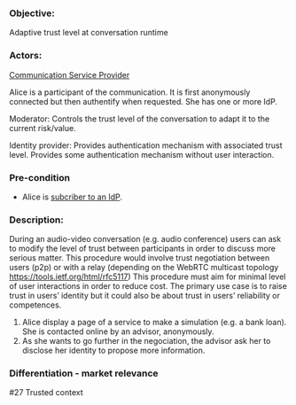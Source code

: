 ### Objective: 
Adaptive trust level at conversation runtime
### Actors:

[Communication Service Provider](https://github.com/reTHINK-project/use-cases/blob/master/docs/D1.1/business-models/business-roles.md#communication-service-provider)

Alice is a participant of the communication. It is first anonymously connected but then authentify when requested. She has one or more IdP.

Moderator: Controls the trust level of the conversation to adapt it to the current risk/value.

Identity provider: Provides authentication mechanism with associated trust level. Provides some authentication mechanism without user interaction.
### Pre-condition
- Alice is [subcriber to an IdP](https://github.com/reTHINK-project/use-cases/blob/master/docs/User%20Authentication%20and%20Registration.md). 
### Description:

During an audio-video conversation (e.g. audio conference) users can ask to modify the level of trust between participants in order to discuss more serious matter.
This procedure would involve trust negotiation between users (p2p) or with a relay (depending on the WebRTC multicast topology https://tools.ietf.org/html/rfc5117)
This procedure must aim for minimal level of user interactions in order to reduce cost.
The primary use case is to raise trust in users’ identity but it could also be about trust in users’ reliability or competences.
1. Alice display a page of a service to make a simulation (e.g. a bank loan). She is contacted online by an advisor, anonymously.
2. As she wants to go further in the negociation, the advisor ask her to disclose her identity to propose more information.
### Differentiation - market relevance

#27 Trusted context
